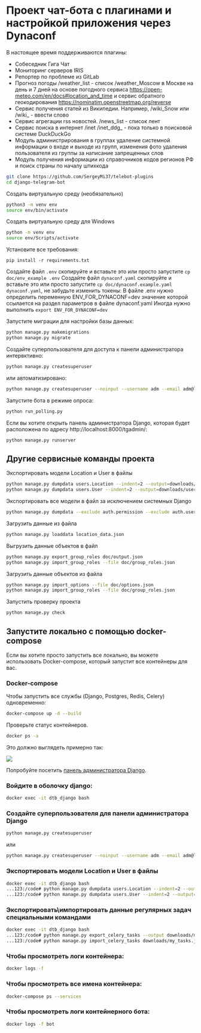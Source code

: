 # Проект чат-бота с плагинами и настройкой приложения через Dynaconf

В настоящее время поддерживаются плагины:
- Собеседник Гига Чат
- Мониторинг серверов IRIS
- Репортер по проблеме из GitLab
- Прогноз погоды /weather_list - список /weather_Moscow в Москве на день и 7 дней 
  на основе погодного сервиса https://open-meteo.com/en/docs#location_and_time 
  и сервис обратного геокодирования https://nominatim.openstreetmap.org/reverse
- Сервис получения статей из Википедии. Например, /wiki_Snow или /wiki_ - ввести слово
- Сервис агрегации rss новостей. /news_list - список лент
- Сервис поиска в интернет /inet /inet_ddg_ - пока только в поисковой системе DuckDuckGo
- Модуль администрирования в группах
    удаление системной информации о входе и выходе из групп, изменения фото 
    удаления пользователя из группы за написание запрещенных слов
- Модуль получения информации из справочников кодов регионов РФ и поиск страны по началу штихкода

``` bash
git clone https://github.com/SergeyMi37/telebot-plugins
cd django-telegram-bot
```

Создать виртуальную среду (необязательно)
``` bash
python3 -m venv env
source env/bin/activate
```

Создать виртуальную среду для Windows
``` bash
python -m venv env
source env/Scripts/activate
```

Установите все требования:
```
pip install -r requirements.txt
```

Создайте файл `.env` скопируйте и вставьте это или просто запустите `cp doc/env_example .env`
Создайте файл `dynaconf.yaml` скопируйте и вставьте это или просто запустите `cp doc/dynaconf.example.yaml dynaconf.yaml`, не забудьте изменить токены:
В файле .env нужно определить переменную ENV_FOR_DYNACONF=dev значение которой ссылается на раздел параметров в файле dynaconf.yaml
Иногда нужно выполнить `export ENV_FOR_DYNACONF=dev`

Запустите миграции для настройки базы данных:
``` bash
python manage.py makemigrations
python manage.py migrate
```

Создайте суперпользователя для доступа к панели администратора интервктивно:
``` bash
python manage.py createsuperuser
```
или автоматизировано:
``` bash
python manage.py createsuperuser --noinput --username adm --email adm@localhost.com # .env DJANGO_SUPERUSER_PASSWORD=demo
```

Запустите бота в режиме опроса:
``` bash
python run_polling.py
```

Если вы хотите открыть панель администратора Django, которая будет расположена по адресу http://localhost:8000/tgadmin/:
``` bash
python manage.py runserver
```
## Другие сервисные команды проекта

Экспортировать модели Location и User в файлы
``` bash
python manage.py dumpdata users.Location --indent=2 --output=downloads/location_data.json
python manage.py dumpdata users.User --indent=2 --output=downloads/users_data.json
```
Экспортировать все модели в файл за исключением системных Django
``` bash
python manage.py dumpdata --exclude auth.permission --exclude auth.user --exclude contenttypes --exclude auth.group --exclude admin.logentry --exclude sessions.session --indent 2 > db-init-telebot.json
```
Загрузить данные из файла
``` bash
python manage.py loaddata location_data.json
```

Выгрузить данные объектов в файл
``` bash
python manage.py export_group_roles doс/output.json
python manage.py import_group_roles --file doc/group_roles.json
```

Загрузить данные объектов из файла
``` bash
python manage.py import_options --file doc/options.json
python manage.py import_group_roles --file doc/group_roles.json
```

Запустить проверку проекта
``` bash
python manage.py check
```

## Запустите локально с помощью docker-compose
Если вы хотите просто запустить все локально, вы можете использовать Docker-compose, который запустит все контейнеры для вас.

### Docker-compose

Чтобы запустить все службы (Django, Postgres, Redis, Celery) одновременно:
``` bash
docker-compose up -d --build
```

Проверьте статус контейнеров.
``` bash
docker ps -a
```
Это должно выглядеть примерно так:
<p align="left">
<img src="https://github.com/ohld/django-telegram-bot/raw/main/.github/imgs/containers_status.png">
</p>

Попробуйте посетить <a href="http://0.0.0.0:8000/tgadmin">панель администратора Django</a>.

### Войдите в оболочку django:

``` bash
docker exec -it dtb_django bash
```

### Создайте суперпользователя для панели администратора Django

``` bash
python manage.py createsuperuser
```
или
``` bash
python manage.py createsuperuser --noinput --username adm --email adm@localhost.com # .env DJANGO_SUPERUSER_PASSWORD=demo
```

### Экспортировать модели Location и User в файлы
``` bash
docker exec -it dtb_django bash
...123:/code# python manage.py dumpdata users.Location --indent=2 --output=downloads/location_data.json
...123:/code# python manage.py dumpdata users.User --indent=2 --output=downloads/users_data.json
```

### Экспортировать\импортировать данные регулярных задач специальными командами 
``` bash
docker exec -it dtb_django bash
...123:/code# python manage.py export_celery_tasks --output downloads/my_tasks.json
...123:/code# python manage.py import_celery_tasks downloads/my_tasks.json --dry-run
```


### Чтобы просмотреть логи контейнера:

``` bash
docker logs -f
```
### Чтобы просмотреть все имена контейнера:

``` bash
docker-compose ps --services
```
### Чтобы просмотреть логи контейнерного бота:

``` bash
docker logs -f bot
```
